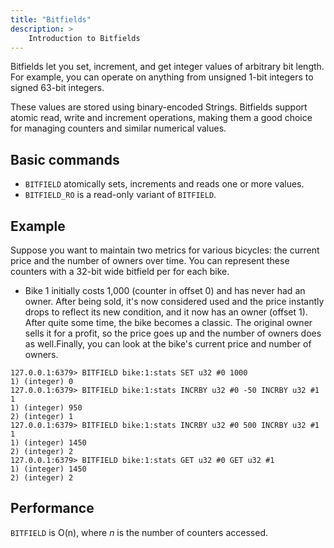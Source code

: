 ```yaml
---
title: "Bitfields"
description: >
    Introduction to Bitfields
---
```


Bitfields let you set, increment, and get integer values of arbitrary bit length.
For example, you can operate on anything from unsigned 1-bit integers to signed 63-bit integers.

These values are stored using binary-encoded Strings.
Bitfields support atomic read, write and increment operations, making them a good choice for managing counters and similar numerical values.


## Basic commands

* `BITFIELD` atomically sets, increments and reads one or more values.
* `BITFIELD_RO` is a read-only variant of `BITFIELD`.


## Example

Suppose you want to maintain two metrics for various bicycles: the current price and the number of owners over time. You can represent these counters with a 32-bit wide bitfield per for each bike.

* Bike 1 initially costs 1,000 (counter in offset 0) and has never had an owner. After being sold, it's now considered used and the price instantly drops to reflect its new condition, and it now has an owner (offset 1). After quite some time, the bike becomes a classic. The original owner sells it for a profit, so the price goes up and the number of owners does as well.Finally, you can look at the bike's current price and number of owners.

```
127.0.0.1:6379> BITFIELD bike:1:stats SET u32 #0 1000
1) (integer) 0
127.0.0.1:6379> BITFIELD bike:1:stats INCRBY u32 #0 -50 INCRBY u32 #1 1
1) (integer) 950
2) (integer) 1
127.0.0.1:6379> BITFIELD bike:1:stats INCRBY u32 #0 500 INCRBY u32 #1 1
1) (integer) 1450
2) (integer) 2
127.0.0.1:6379> BITFIELD bike:1:stats GET u32 #0 GET u32 #1
1) (integer) 1450
2) (integer) 2
```


## Performance

`BITFIELD` is O(n), where _n_ is the number of counters accessed.
